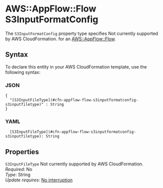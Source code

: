 # AWS::AppFlow::Flow S3InputFormatConfig<a name="aws-properties-appflow-flow-s3inputformatconfig"></a>

<a name="aws-properties-appflow-flow-s3inputformatconfig-description"></a>The `S3InputFormatConfig` property type specifies Not currently supported by AWS CloudFormation\. for an [AWS::AppFlow::Flow](aws-resource-appflow-flow.md)\.

## Syntax<a name="aws-properties-appflow-flow-s3inputformatconfig-syntax"></a>

To declare this entity in your AWS CloudFormation template, use the following syntax:

### JSON<a name="aws-properties-appflow-flow-s3inputformatconfig-syntax.json"></a>

```
{
  "[S3InputFileType](#cfn-appflow-flow-s3inputformatconfig-s3inputfiletype)" : String
}
```

### YAML<a name="aws-properties-appflow-flow-s3inputformatconfig-syntax.yaml"></a>

```
  [S3InputFileType](#cfn-appflow-flow-s3inputformatconfig-s3inputfiletype): String
```

## Properties<a name="aws-properties-appflow-flow-s3inputformatconfig-properties"></a>

`S3InputFileType`  <a name="cfn-appflow-flow-s3inputformatconfig-s3inputfiletype"></a>
Not currently supported by AWS CloudFormation\.  
*Required*: No  
*Type*: String  
*Update requires*: [No interruption](https://docs.aws.amazon.com/AWSCloudFormation/latest/UserGuide/using-cfn-updating-stacks-update-behaviors.html#update-no-interrupt)